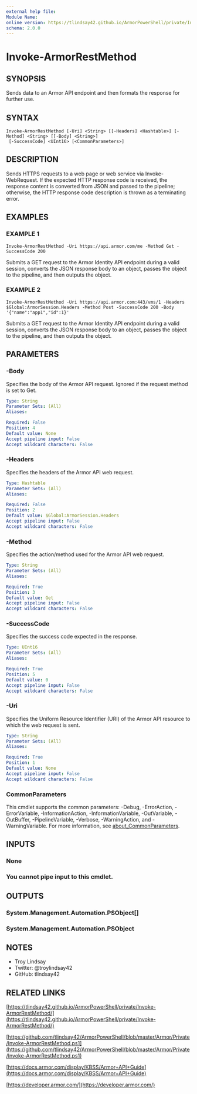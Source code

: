 ```yaml
---
external help file:
Module Name:
online version: https://tlindsay42.github.io/ArmorPowerShell/private/Invoke-ArmorRestMethod/
schema: 2.0.0
---
```


# Invoke-ArmorRestMethod

## SYNOPSIS
Sends data to an Armor API endpoint and then formats the response for further
use.

## SYNTAX

```
Invoke-ArmorRestMethod [-Uri] <String> [[-Headers] <Hashtable>] [-Method] <String> [[-Body] <String>]
 [-SuccessCode] <UInt16> [<CommonParameters>]
```

## DESCRIPTION
Sends HTTPS requests to a web page or web service via Invoke-WebRequest.
If the
expected HTTP response code is received, the response content is converted from
JSON and passed to the pipeline; otherwise, the HTTP response code description
is thrown as a terminating error.

## EXAMPLES

### EXAMPLE 1
```
Invoke-ArmorRestMethod -Uri https://api.armor.com/me -Method Get -SuccessCode 200
```

Submits a GET request to the Armor Identity API endpoint during a valid
session, converts the JSON response body to an object, passes the object to the
pipeline, and then outputs the object.

### EXAMPLE 2
```
Invoke-ArmorRestMethod -Uri https://api.armor.com:443/vms/1 -Headers $Global:ArmorSession.Headers -Method Post -SuccessCode 200 -Body '{"name":"app1","id":1}'
```

Submits a GET request to the Armor Identity API endpoint during a valid
session, converts the JSON response body to an object, passes the object to the
pipeline, and then outputs the object.

## PARAMETERS

### -Body
Specifies the body of the Armor API request. 
Ignored if the request method is
set to Get.

```yaml
Type: String
Parameter Sets: (All)
Aliases:

Required: False
Position: 4
Default value: None
Accept pipeline input: False
Accept wildcard characters: False
```

### -Headers
Specifies the headers of the Armor API web request.

```yaml
Type: Hashtable
Parameter Sets: (All)
Aliases:

Required: False
Position: 2
Default value: $Global:ArmorSession.Headers
Accept pipeline input: False
Accept wildcard characters: False
```

### -Method
Specifies the action/method used for the Armor API web request.

```yaml
Type: String
Parameter Sets: (All)
Aliases:

Required: True
Position: 3
Default value: Get
Accept pipeline input: False
Accept wildcard characters: False
```

### -SuccessCode
Specifies the success code expected in the response.

```yaml
Type: UInt16
Parameter Sets: (All)
Aliases:

Required: True
Position: 5
Default value: 0
Accept pipeline input: False
Accept wildcard characters: False
```

### -Uri
Specifies the Uniform Resource Identifier (URI) of the Armor API resource to
which the web request is sent.

```yaml
Type: String
Parameter Sets: (All)
Aliases:

Required: True
Position: 1
Default value: None
Accept pipeline input: False
Accept wildcard characters: False
```

### CommonParameters
This cmdlet supports the common parameters: -Debug, -ErrorAction, -ErrorVariable, -InformationAction, -InformationVariable, -OutVariable, -OutBuffer, -PipelineVariable, -Verbose, -WarningAction, and -WarningVariable. For more information, see [about_CommonParameters](http://go.microsoft.com/fwlink/?LinkID=113216).

## INPUTS

### None
###     You cannot pipe input to this cmdlet.
## OUTPUTS

### System.Management.Automation.PSObject[]
### System.Management.Automation.PSObject
## NOTES
- Troy Lindsay
- Twitter: @troylindsay42
- GitHub: tlindsay42

## RELATED LINKS

[https://tlindsay42.github.io/ArmorPowerShell/private/Invoke-ArmorRestMethod/](https://tlindsay42.github.io/ArmorPowerShell/private/Invoke-ArmorRestMethod/)

[https://github.com/tlindsay42/ArmorPowerShell/blob/master/Armor/Private/Invoke-ArmorRestMethod.ps1](https://github.com/tlindsay42/ArmorPowerShell/blob/master/Armor/Private/Invoke-ArmorRestMethod.ps1)

[https://docs.armor.com/display/KBSS/Armor+API+Guide](https://docs.armor.com/display/KBSS/Armor+API+Guide)

[https://developer.armor.com/](https://developer.armor.com/)


